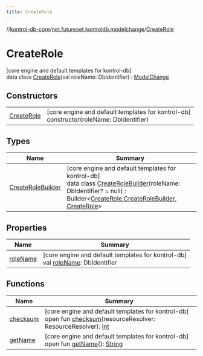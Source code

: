 ```yaml
---
title: CreateRole
---
```

//[kontrol-db-core](../../../index.html)/[net.futureset.kontroldb.modelchange](../index.html)/[CreateRole](index.html)



# CreateRole



[core engine and default templates for kontrol-db]\
data class [CreateRole](index.html)(val roleName: DbIdentifier) : [ModelChange](../-model-change/index.html)



## Constructors


| | |
|---|---|
| [CreateRole](-create-role.html) | [core engine and default templates for kontrol-db]<br>constructor(roleName: DbIdentifier) |


## Types


| Name | Summary |
|---|---|
| [CreateRoleBuilder](-create-role-builder/index.html) | [core engine and default templates for kontrol-db]<br>data class [CreateRoleBuilder](-create-role-builder/index.html)(roleName: DbIdentifier? = null) : Builder&lt;[CreateRole.CreateRoleBuilder](-create-role-builder/index.html), [CreateRole](index.html)&gt; |


## Properties


| Name | Summary |
|---|---|
| [roleName](role-name.html) | [core engine and default templates for kontrol-db]<br>val [roleName](role-name.html): DbIdentifier |


## Functions


| Name | Summary |
|---|---|
| [checksum](../-model-change/checksum.html) | [core engine and default templates for kontrol-db]<br>open fun [checksum](../-model-change/checksum.html)(resourceResolver: ResourceResolver): [Int](https://kotlinlang.org/api/latest/jvm/stdlib/kotlin/-int/index.html) |
| [getName](../-model-change/get-name.html) | [core engine and default templates for kontrol-db]<br>open fun [getName](../-model-change/get-name.html)(): [String](https://kotlinlang.org/api/latest/jvm/stdlib/kotlin/-string/index.html) |

